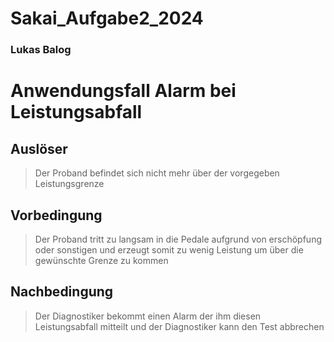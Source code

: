 # Sakai_Aufgabe2_2024


### Lukas Balog
# Anwendungsfall Alarm bei Leistungsabfall
## Auslöser
> Der Proband befindet sich nicht mehr über der vorgegeben Leistungsgrenze
## Vorbedingung
> Der Proband tritt zu langsam in die Pedale aufgrund von erschöpfung oder sonstigen und erzeugt somit zu wenig Leistung um über die gewünschte Grenze zu kommen
## Nachbedingung
> Der Diagnostiker bekommt einen Alarm der ihm diesen Leistungsabfall mitteilt und der Diagnostiker kann den Test abbrechen
